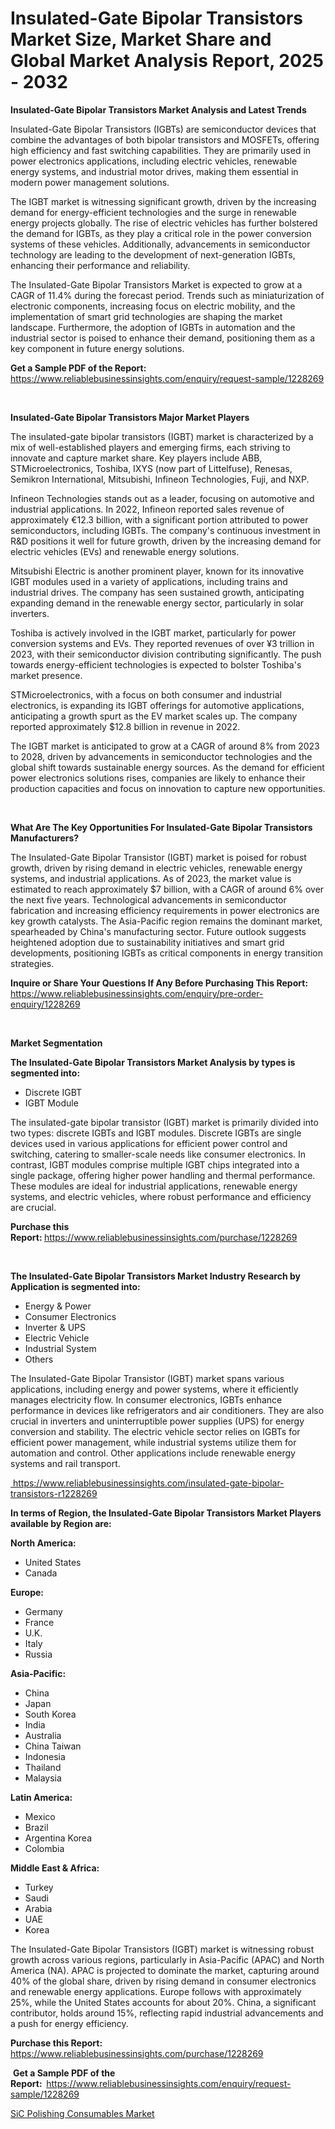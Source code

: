 <p><h1>Insulated-Gate Bipolar Transistors Market Size, Market Share and Global Market Analysis Report, 2025 - 2032</h1></p><p><strong>Insulated-Gate Bipolar Transistors Market Analysis and Latest Trends</strong></p>
<p><p>Insulated-Gate Bipolar Transistors (IGBTs) are semiconductor devices that combine the advantages of both bipolar transistors and MOSFETs, offering high efficiency and fast switching capabilities. They are primarily used in power electronics applications, including electric vehicles, renewable energy systems, and industrial motor drives, making them essential in modern power management solutions.</p><p>The IGBT market is witnessing significant growth, driven by the increasing demand for energy-efficient technologies and the surge in renewable energy projects globally. The rise of electric vehicles has further bolstered the demand for IGBTs, as they play a critical role in the power conversion systems of these vehicles. Additionally, advancements in semiconductor technology are leading to the development of next-generation IGBTs, enhancing their performance and reliability.</p><p>The Insulated-Gate Bipolar Transistors Market is expected to grow at a CAGR of 11.4% during the forecast period. Trends such as miniaturization of electronic components, increasing focus on electric mobility, and the implementation of smart grid technologies are shaping the market landscape. Furthermore, the adoption of IGBTs in automation and the industrial sector is poised to enhance their demand, positioning them as a key component in future energy solutions.</p></p>
<p><strong>Get a Sample PDF of the Report:&nbsp;</strong> <a href="https://www.reliablebusinessinsights.com/enquiry/request-sample/1228269?utm_campaign=2274&utm_medium=2&utm_source=Github&utm_content=ia&utm_term=06042025&utm_id=insulated-gate-bipolar-transistors">https://www.reliablebusinessinsights.com/enquiry/request-sample/1228269</a></p>
<p>&nbsp;</p>
<p><strong>Insulated-Gate Bipolar Transistors Major Market Players</strong></p>
<p><p>The insulated-gate bipolar transistors (IGBT) market is characterized by a mix of well-established players and emerging firms, each striving to innovate and capture market share. Key players include ABB, STMicroelectronics, Toshiba, IXYS (now part of Littelfuse), Renesas, Semikron International, Mitsubishi, Infineon Technologies, Fuji, and NXP.</p><p>Infineon Technologies stands out as a leader, focusing on automotive and industrial applications. In 2022, Infineon reported sales revenue of approximately €12.3 billion, with a significant portion attributed to power semiconductors, including IGBTs. The company's continuous investment in R&D positions it well for future growth, driven by the increasing demand for electric vehicles (EVs) and renewable energy solutions.</p><p>Mitsubishi Electric is another prominent player, known for its innovative IGBT modules used in a variety of applications, including trains and industrial drives. The company has seen sustained growth, anticipating expanding demand in the renewable energy sector, particularly in solar inverters.</p><p>Toshiba is actively involved in the IGBT market, particularly for power conversion systems and EVs. They reported revenues of over ¥3 trillion in 2023, with their semiconductor division contributing significantly. The push towards energy-efficient technologies is expected to bolster Toshiba's market presence.</p><p>STMicroelectronics, with a focus on both consumer and industrial electronics, is expanding its IGBT offerings for automotive applications, anticipating a growth spurt as the EV market scales up. The company reported approximately $12.8 billion in revenue in 2022.</p><p>The IGBT market is anticipated to grow at a CAGR of around 8% from 2023 to 2028, driven by advancements in semiconductor technologies and the global shift towards sustainable energy sources. As the demand for efficient power electronics solutions rises, companies are likely to enhance their production capacities and focus on innovation to capture new opportunities.</p></p>
<p>&nbsp;</p>
<p><strong>What Are The Key Opportunities For Insulated-Gate Bipolar Transistors Manufacturers?</strong></p>
<p><p>The Insulated-Gate Bipolar Transistor (IGBT) market is poised for robust growth, driven by rising demand in electric vehicles, renewable energy systems, and industrial applications. As of 2023, the market value is estimated to reach approximately $7 billion, with a CAGR of around 6% over the next five years. Technological advancements in semiconductor fabrication and increasing efficiency requirements in power electronics are key growth catalysts. The Asia-Pacific region remains the dominant market, spearheaded by China's manufacturing sector. Future outlook suggests heightened adoption due to sustainability initiatives and smart grid developments, positioning IGBTs as critical components in energy transition strategies.</p></p>
<p><strong>Inquire or Share Your Questions If Any Before Purchasing This Report:</strong> <a href="https://www.reliablebusinessinsights.com/enquiry/pre-order-enquiry/1228269?utm_campaign=2274&utm_medium=2&utm_source=Github&utm_content=ia&utm_term=06042025&utm_id=insulated-gate-bipolar-transistors">https://www.reliablebusinessinsights.com/enquiry/pre-order-enquiry/1228269</a></p>
<p>&nbsp;</p>
<p><strong>Market Segmentation</strong></p>
<p><strong>The Insulated-Gate Bipolar Transistors Market Analysis by types is segmented into:</strong></p>
<p><ul><li>Discrete IGBT</li><li>IGBT Module</li></ul></p>
<p><p>The insulated-gate bipolar transistor (IGBT) market is primarily divided into two types: discrete IGBTs and IGBT modules. Discrete IGBTs are single devices used in various applications for efficient power control and switching, catering to smaller-scale needs like consumer electronics. In contrast, IGBT modules comprise multiple IGBT chips integrated into a single package, offering higher power handling and thermal performance. These modules are ideal for industrial applications, renewable energy systems, and electric vehicles, where robust performance and efficiency are crucial.</p></p>
<p><strong>Purchase this Report:&nbsp;</strong><a href="https://www.reliablebusinessinsights.com/purchase/1228269?utm_campaign=2274&utm_medium=2&utm_source=Github&utm_content=ia&utm_term=06042025&utm_id=insulated-gate-bipolar-transistors">https://www.reliablebusinessinsights.com/purchase/1228269</a></p>
<p>&nbsp;</p>
<p><strong>The Insulated-Gate Bipolar Transistors Market Industry Research by Application is segmented into:</strong></p>
<p><ul><li>Energy & Power</li><li>Consumer Electronics</li><li>Inverter & UPS</li><li>Electric Vehicle</li><li>Industrial System</li><li>Others</li></ul></p>
<p><p>The Insulated-Gate Bipolar Transistor (IGBT) market spans various applications, including energy and power systems, where it efficiently manages electricity flow. In consumer electronics, IGBTs enhance performance in devices like refrigerators and air conditioners. They are also crucial in inverters and uninterruptible power supplies (UPS) for energy conversion and stability. The electric vehicle sector relies on IGBTs for efficient power management, while industrial systems utilize them for automation and control. Other applications include renewable energy systems and rail transport.</p></p>
<p><a href="https://www.reliablebusinessinsights.com/insulated-gate-bipolar-transistors-r1228269?utm_campaign=2274&utm_medium=2&utm_source=Github&utm_content=ia&utm_term=06042025&utm_id=insulated-gate-bipolar-transistors">&nbsp;https://www.reliablebusinessinsights.com/insulated-gate-bipolar-transistors-r1228269</a></p>
<p><strong>In terms of Region, the Insulated-Gate Bipolar Transistors Market Players available by Region are:</strong></p>
<p>
    <p> <strong> North America: </strong>
        <ul>
            <li>United States</li>
            <li>Canada</li>
        </ul>
        </p> 
    <p> <strong> Europe: </strong>
        <ul>
            <li>Germany</li>
            <li>France</li>
            <li>U.K.</li>
            <li>Italy</li>
            <li>Russia</li>
        </ul>
        </p> 
    <p> <strong> Asia-Pacific: </strong>
        <ul>
            <li>China</li>
            <li>Japan</li>
            <li>South Korea</li>
            <li>India</li>
            <li>Australia</li>
            <li>China Taiwan</li>
            <li>Indonesia</li>
            <li>Thailand</li>
            <li>Malaysia</li>
        </ul>
        </p> 
    <p> <strong> Latin America: </strong>
        <ul>
            <li>Mexico</li>
            <li>Brazil</li>
            <li>Argentina Korea</li>
            <li>Colombia</li>
        </ul>
        </p> 
    <p> <strong> Middle East & Africa: </strong>
        <ul>
            <li>Turkey</li>
            <li>Saudi</li>
            <li>Arabia</li>
            <li>UAE</li>
            <li>Korea</li>
        </ul>
    </p>
    </p>
<p><p>The Insulated-Gate Bipolar Transistors (IGBT) market is witnessing robust growth across various regions, particularly in Asia-Pacific (APAC) and North America (NA). APAC is projected to dominate the market, capturing around 40% of the global share, driven by rising demand in consumer electronics and renewable energy applications. Europe follows with approximately 25%, while the United States accounts for about 20%. China, a significant contributor, holds around 15%, reflecting rapid industrial advancements and a push for energy efficiency.</p></p>
<p><strong>Purchase this Report: </strong><a href="https://www.reliablebusinessinsights.com/purchase/1228269?utm_campaign=2274&utm_medium=2&utm_source=Github&utm_content=ia&utm_term=06042025&utm_id=insulated-gate-bipolar-transistors">https://www.reliablebusinessinsights.com/purchase/1228269</a></p>
<p>&nbsp;<strong>Get a Sample PDF of the Report:&nbsp;&nbsp;</strong><a href="https://www.reliablebusinessinsights.com/enquiry/request-sample/1228269?utm_campaign=2274&utm_medium=2&utm_source=Github&utm_content=ia&utm_term=06042025&utm_id=insulated-gate-bipolar-transistors">https://www.reliablebusinessinsights.com/enquiry/request-sample/1228269</a></p>
<p><strong></strong></p>
<p><p><a href="https://github.com/AngelaWalsh696/Market-Research-Report-List-2/blob/main/sic-polishing-consumables-market.md?utm_campaign=2274&utm_medium=2&utm_source=Github&utm_content=ia&utm_term=06042025&utm_id=insulated-gate-bipolar-transistors">SiC Polishing Consumables Market</a></p></p>